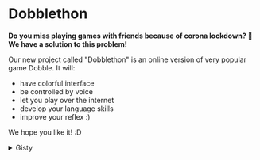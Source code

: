 # Dobblethon
__Do you miss playing games with friends because of corona lockdown? :game_die:__  
__We have a solution to this problem!__  
  
Our new project called "Dobblethon" is an online version of very popular game Dobble. It will:
* have colorful interface
* be controlled by voice
* let you play over the internet
* develop your language skills
* improve your reflex :)

We hope you like it! :D

<details>
<summary>Gisty</summary>
  
 - Jan Jawień - [Fragment kodu serwera](https://gist.github.com/JanJawien/cdae219cd36c0b74d147826d73e2c6cc)
 - Jan Jawień - [Drugi gist](https://gist.github.com/JanJawien/3308ba51b2bc7db91bf0e3eabf5fa4ba)
 
 - Marcin Kalaus - [Gist 1](https://gist.github.com/marcinkalaus/0dbc4b257c435875e93a27e123dfb6a7)
 - Marcin Kalaus - [Gist 2](https://gist.github.com/marcinkalaus/8a9b4c342e391f35e2057b53706c9f28)
 
 - Julia Kahan - [controller](https://gist.github.com/juliakahan/1cb972e8074d46b67db984ae96b7aaf1)
 - Julia Kahan - [receiver](https://gist.github.com/juliakahan/60aceca7eced2937f95ee05ce1e91f03)
 
 - Mikołaj Borowicz - [Gist one](https://gist.github.com/Boro2001/7ed03ef15dc9f1914b57ee31b93148f8)
 - Mikołaj Borowicz - [Gist two](https://gist.github.com/Boro2001/99a5b859c5578ddf0da2a9427ae67c16)
 
 - Natalia Ożarek - [recognizer](https://gist.github.com/NatalkaOzarek/a414730e6694dee329120d4f708d8475)
 - Natalia Ożarek - [Tuples with variables](https://gist.github.com/NatalkaOzarek/fe116b06d5de347e91b82bf71ae8e02e)
 
 - Kamil Bernacik - [Gist 1](https://gist.github.com/kamilb28/9fe8c500b29cb8fc1e1e6ab793ea1e18)
 - Kamil Bernacik - [Gist 2](https://gist.github.com/kamilb28/da2bd8d2693f54cf021f6b8ed71731dc)
 
</details>

